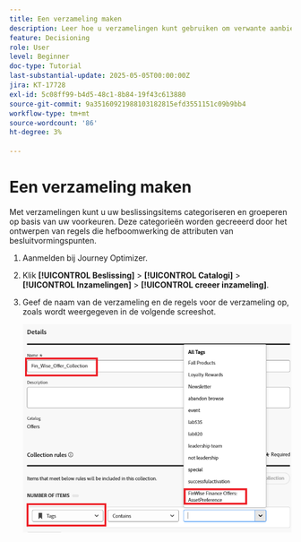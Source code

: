 ```yaml
---
title: Een verzameling maken
description: Leer hoe u verzamelingen kunt gebruiken om verwante aanbiedingen te groeperen bij de besluitvorming. Met verzamelingen kunt u inhoud eenvoudiger beheren en ordenen rond een bepaald thema, een bepaald publiek of een specifiek campagnedoel.
feature: Decisioning
role: User
level: Beginner
doc-type: Tutorial
last-substantial-update: 2025-05-05T00:00:00Z
jira: KT-17728
exl-id: 5c08ff99-b4d5-48c1-8b84-19f43c613880
source-git-commit: 9a35160921988103182815efd3551151c09b9bb4
workflow-type: tm+mt
source-wordcount: '86'
ht-degree: 3%

---
```


# Een verzameling maken

Met verzamelingen kunt u uw beslissingsitems categoriseren en groeperen op basis van uw voorkeuren. Deze categorieën worden gecreeerd door het ontwerpen van regels die hefboomwerking de attributen van besluitvormingspunten.

1. Aanmelden bij Journey Optimizer.
1. Klik **[!UICONTROL Beslissing]** > **[!UICONTROL Catalogi]** > **[!UICONTROL Inzamelingen]** > **[!UICONTROL creeer inzameling]**.
1. Geef de naam van de verzameling en de regels voor de verzameling op, zoals wordt weergegeven in de volgende screeshot.

   ![ creeer-inzameling ](assets/fin-wise-collection.png)
